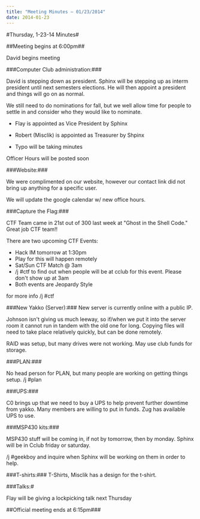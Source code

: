 ```yaml
---
title: "Meeting Minutes – 01/23/2014"
date: 2014-01-23
---
```

#Thursday, 1-23-14 Minutes#

##Meeting begins at 6:00pm##

David begins meeting

###Computer Club administration:###

David is stepping down as president.  Sphinx will be stepping up as interm president until next semesters elections.  He will then appoint a president and things will go on as normal.

We still need to do nominations for fall, but we well allow time for people to settle in and consider who they would like to nominate.

* Flay is appointed as Vice President by Sphinx

* Robert (Misclik) is appointed as Treasurer by Shpinx

* Typo will be taking minutes

Officer Hours will be posted soon

###Website:###

We were complimented on our website, however our contact link did not bring up anything for a specific user.  

We will update the google calendar w/ new office hours.

###Capture the Flag:###

CTF Team came in 21st out of 300 last week at "Ghost in the Shell Code."  Great job CTF team!!

There are two upcoming CTF Events:

* Hack IM tomorrow at 1:30pm
 * Play for this will happen remotely
* Sat/Sun CTF Match @ 3am
 * /j #ctf to find out when people will be at cclub for this event.  Please don't show up at 3am
* Both events are Jeopardy Style

for more info /j #ctf

###New Yakko (Server):###
New server is currently online with a public IP.

Johnson isn't giving us much leeway, so if/when we put it into the server room it cannot run in tandem with the old one for long.  Copying files will need to take place relatively quickly, but can be done remotely.

RAID was setup, but many drives were not working.  May use club funds for storage.  

###PLAN:### 

No head person for PLAN, but many people are working on getting things setup.  /j #plan

###UPS:###

C0 brings up that we need to buy a UPS to help prevent further downtime from yakko.  Many members are willing to put in funds.  Zug has available UPS to use.  

###MSP430 kits:###

MSP430 stuff will be coming in, if not by tomorrow, then by monday.  Sphinx will be in Cclub friday or saturday.

/j #geekboy and inquire when Sphinx will be working on them in order to help.

###T-shirts:###
T-Shirts, Misclik has a design for the t-shirt.

###Talks:#

Flay will be giving a lockpicking talk next Thursday

##Official meeting ends at 6:15pm###
